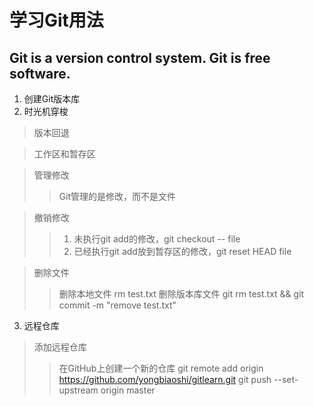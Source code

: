 学习Git用法
===========
Git is a version control system. Git is free software.
-----------
1. 创建Git版本库
2. 时光机穿梭
> 版本回退

> 工作区和暂存区

> 管理修改
>> Git管理的是修改，而不是文件

> 撤销修改
>> 1. 未执行git add的修改，git checkout -- file
>> 2. 已经执行git add放到暂存区的修改，git reset HEAD file 

> 删除文件
>> 删除本地文件 rm test.txt
>> 删除版本库文件 git rm test.txt && git commit -m "remove test.txt"
3. 远程仓库
> 添加远程仓库
>> 在GitHub上创建一个新的仓库
>> git remote add origin https://github.com/yongbiaoshi/gitlearn.git
>> git push --set-upstream origin master 
